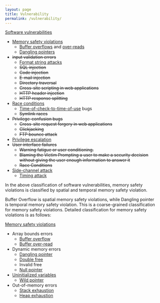 ```yaml
---
layout: page
title: Vulnerability
permalink: /vulnerability/
---
```


[Software vulnerabilities](https://en.wikipedia.org/wiki/Vulnerability_(computing)#Software_vulnerabilities)

- [Memory safety violations](https://en.wikipedia.org/wiki/Memory_safety)
	- [Buffer overflows](https://en.wikipedia.org/wiki/Buffer_overflow) and [over-reads](https://en.wikipedia.org/wiki/Buffer_over-read)
	- [Dangling pointers](https://en.wikipedia.org/wiki/Dangling_pointer)
- ~~input validation errors~~
	- [Format string attacks](https://en.wikipedia.org/wiki/Format_string_attack)
	- ~~SQL injection~~
	- ~~Code injection~~
	- ~~E-mail injection~~
	- ~~Directory traversal~~
	- ~~Cross-site scripting in web applications~~
	- ~~HTTP header injection~~
	- ~~HTTP response splitting~~
- [Race conditions](https://en.wikipedia.org/wiki/Race_conditions)
	- [Time-of-check-to-time-of-use](https://en.wikipedia.org/wiki/Time-of-check-to-time-of-use) bugs
	- ~~Symlink races~~
- ~~Privilege-confusion bugs~~
	- ~~Cross-site request forgery in web applications~~
	- ~~Clickjacking~~
	- ~~FTP bounce attack~~
- [Privilege escalation](https://en.wikipedia.org/wiki/Privilege_escalation)
- ~~User interface failures~~
	- ~~Warning fatigue or user conditioning.~~
	- ~~Blaming the Victim Prompting a user to make a security decision without giving the user enough information to answer it~~
	- ~~Race Conditions~~
- [Side-channel attack](https://en.wikipedia.org/wiki/Side-channel_attack)
	- [Timing attack](https://en.wikipedia.org/wiki/Timing_attack)


In the above classification of software vulnerabilities, memory safety violations is classified by spatial and temporal memory safety violation.

Buffer Overflow is spatial memory safety violations, while Dangling pointer is temporal memory safety violation. This is a coarse-grained classification for memory safety violations. Detailed classification for memory safety violations is as follows:

[Memory safety violations](https://en.wikipedia.org/wiki/Memory_safety)

- Array bounds errors
	- [Buffer overflow](https://en.wikipedia.org/wiki/Buffer_overflow)
	- [Buffer over-read](https://en.wikipedia.org/wiki/Buffer_over-read)
- Dynamic memory errors
	- [Dangling pointer](https://en.wikipedia.org/wiki/Dangling_pointer)
	- [Double free](https://www.owasp.org/index.php/Double_Free)
	- Invalid free
	- [Null pointer](https://en.wikipedia.org/wiki/Null_pointer)
- [Uninitialized variables](https://en.wikipedia.org/wiki/Uninitialized_variable)
	- [Wild pointer](https://en.wikipedia.org/wiki/Wild_pointer)
- Out-of-memory errors
	- [Stack exhaustion](https://en.wikipedia.org/wiki/Stack_overflow)
	- [Heap exhaustion](https://en.wikipedia.org/wiki/Out_of_memory)
